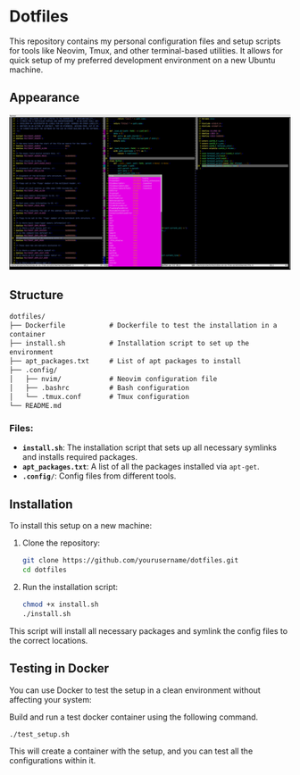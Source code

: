 # Dotfiles

This repository contains my personal configuration files and setup scripts for tools like Neovim, Tmux, and other terminal-based utilities. It allows for quick setup of my preferred development environment on a new Ubuntu machine.

## Appearance

![](docs/appearance.png)

## Structure

```plaintext
dotfiles/
├── Dockerfile           # Dockerfile to test the installation in a container
├── install.sh           # Installation script to set up the environment
├── apt_packages.txt     # List of apt packages to install
├── .config/
│   ├── nvim/            # Neovim configuration file
│   ├── .bashrc          # Bash configuration
│   └── .tmux.conf       # Tmux configuration
└── README.md
```

### Files:
- **`install.sh`**: The installation script that sets up all necessary symlinks and installs required packages.
- **`apt_packages.txt`**: A list of all the packages installed via `apt-get`.
- **`.config/`**: Config files from different tools.

## Installation

To install this setup on a new machine:

1. Clone the repository:

   ```bash
   git clone https://github.com/yourusername/dotfiles.git
   cd dotfiles
   ```

2. Run the installation script:

   ```bash
   chmod +x install.sh
   ./install.sh
   ```

This script will install all necessary packages and symlink the config files to the correct locations.

## Testing in Docker

You can use Docker to test the setup in a clean environment without affecting your system:

Build and run a test docker container using the following command.

```bash
./test_setup.sh
```

This will create a container with the setup, and you can test all the configurations within it.

